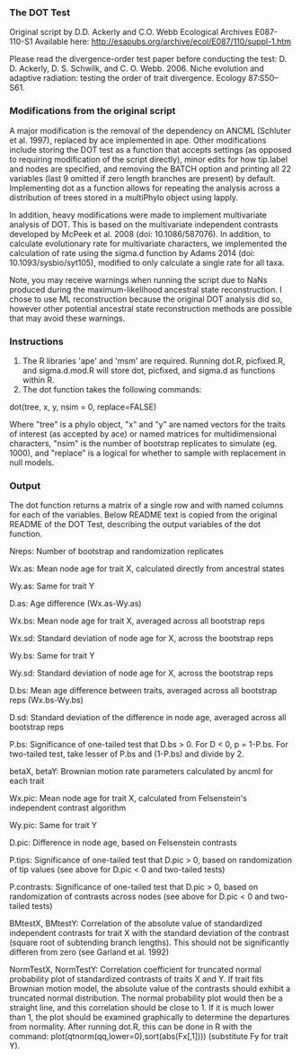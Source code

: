 ### The DOT Test ###

Original script by D.D. Ackerly and C.O. Webb
Ecological Archives E087-110-S1
Available here: http://esapubs.org/archive/ecol/E087/110/suppl-1.htm

Please read the divergence-order test paper before conducting the test:
D. D. Ackerly, D. S. Schwilk, and C. O. Webb. 2006. Niche evolution and adaptive radiation: testing the order of trait divergence. Ecology 87:S50–S61.

### Modifications from the original script ###
A major modification is the removal of the dependency on ANCML (Schluter et al. 1997), replaced by ace implemented in ape. Other modifications include storing the DOT test as a function that accepts settings (as opposed to requiring modification of the script directly), minor edits for how tip.label and nodes are specified, and removing the BATCH option and printing all 22 variables (last 9 omitted if zero length branches are present) by default. Implementing dot as a function allows for repeating the analysis across a distribution of trees stored in a multiPhylo object using lapply.

In addition, heavy modifications were made to implement multivariate analysis of DOT. This is based on the multivariate independent contrasts developed by McPeek et al. 2008 (doi: 10.1086/587076). In addition, to calculate evolutionary rate for multivariate characters, we implemented the calculation of rate using the sigma.d function by Adams 2014 (doi: 10.1093/sysbio/syt105), modified to only calculate a single rate for all taxa. 

Note, you may receive warnings when running the script due to NaNs produced during the maximum-likelihood ancestral state reconstruction. I chose to use ML reconstruction because the original DOT analysis did so, however other potential ancestral state reconstruction methods are possible that may avoid these warnings.

### Instructions ###

1. The R libraries 'ape' and 'msm' are required. Running dot.R, picfixed.R, and sigma.d.mod.R will store dot, picfixed, and sigma.d as functions within R.
2. The dot function takes the following commands: 

dot(tree, x, y, nsim = 0, replace=FALSE)

Where "tree" is a phylo object, "x" and "y" are named vectors for the traits of interest (as accepted by ace) or named matrices for multidimensional characters, "nsim" is the number of bootstrap replicates to simulate (eg. 1000), and "replace" is a logical for whether to sample with replacement in null models.

### Output ###
The dot function returns a matrix of a single row and with named columns for each of the variables. Below README text is copied from the original README of the DOT Test, describing the output variables of the dot function.

Nreps: Number of bootstrap and randomization replicates

Wx.as: Mean node age for trait X, calculated directly from ancestral states

Wy.as: Same for trait Y

D.as: Age difference (Wx.as-Wy.as)

Wx.bs: Mean node age for trait X, averaged across all bootstrap reps

Wx.sd: Standard deviation of node age for X, across the bootstrap reps

Wy.bs: Same for trait Y

Wy.sd: Standard deviation of node age for X, across the bootstrap reps

D.bs: Mean age difference between traits, averaged across all bootstrap reps (Wx.bs-Wy.bs)

D.sd: Standard deviation of the difference in node age, averaged across all bootstrap reps

P.bs: Significance of one-tailed test that D.bs > 0. For D < 0, p = 1-P.bs. For two-tailed test, take lesser of P.bs and (1-P.bs) and divide by 2.

betaX, betaY: Brownian motion rate parameters calculated by ancml for each trait

Wx.pic: Mean node age for trait X, calculated from Felsenstein's independent contrast algorithm

Wy.pic: Same for trait Y

D.pic: Difference in node age, based on Felsenstein contrasts

P.tips: Significance of one-tailed test that D.pic > 0, based on randomization of tip values (see above for D.pic < 0 and two-tailed tests)

P.contrasts: Significance of one-tailed test that D.pic > 0, based on randomization of contrasts across nodes (see above for D.pic < 0 and two-tailed tests)

BMtestX, BMtestY: Correlation of the absolute value of standardized independent contrasts for trait X with the standard deviation of the contrast (square root of subtending branch lengths). This should not be significantly differen from zero (see Garland et al. 1992)

NormTestX, NormTestY: Correlation coefficient for truncated normal probability plot of standardized contrasts of traits X and Y. If trait fits Brownian motion model, the absolute value of the contrasts should exhibit a truncated normal distribution. The normal probability plot would then be a straight line, and this correlation should be close to 1. If it is much lower than 1, the plot should be examined graphically to determine the departures from normality. After running dot.R, this can be done in R with the command: plot(qtnorm(qq,lower=0),sort(abs(Fx[,1]))) (substitute Fy for trait Y).
